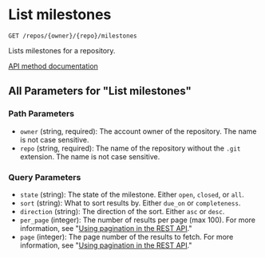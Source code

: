 # List milestones

`GET /repos/{owner}/{repo}/milestones`

Lists milestones for a repository.

[API method documentation](https://docs.github.com/rest/issues/milestones#list-milestones)

## All Parameters for "List milestones"

### Path Parameters

- `owner` (string, required): The account owner of the repository. The name is not case sensitive.
- `repo` (string, required): The name of the repository without the `.git` extension. The name is not case sensitive.
### Query Parameters

- `state` (string): The state of the milestone. Either `open`, `closed`, or `all`.
- `sort` (string): What to sort results by. Either `due_on` or `completeness`.
- `direction` (string): The direction of the sort. Either `asc` or `desc`.
- `per_page` (integer): The number of results per page (max 100). For more information, see "[Using pagination in the REST API](https://docs.github.com/rest/using-the-rest-api/using-pagination-in-the-rest-api)."
- `page` (integer): The page number of the results to fetch. For more information, see "[Using pagination in the REST API](https://docs.github.com/rest/using-the-rest-api/using-pagination-in-the-rest-api)."